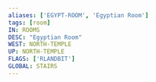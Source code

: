 ```yaml
---
aliases: ['EGYPT-ROOM', 'Egyptian Room']
tags: [room]
IN: ROOMS
DESC: "Egyptian Room"
WEST: NORTH-TEMPLE
UP: NORTH-TEMPLE
FLAGS: ['RLANDBIT']
GLOBAL: STAIRS
---
```

